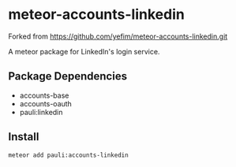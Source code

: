 meteor-accounts-linkedin
============================
Forked from https://github.com/yefim/meteor-accounts-linkedin.git

A meteor package for LinkedIn's login service.

Package Dependencies
----------------------

* accounts-base
* accounts-oauth
* pauli:linkedin

Install
-----------
```
meteor add pauli:accounts-linkedin
```

